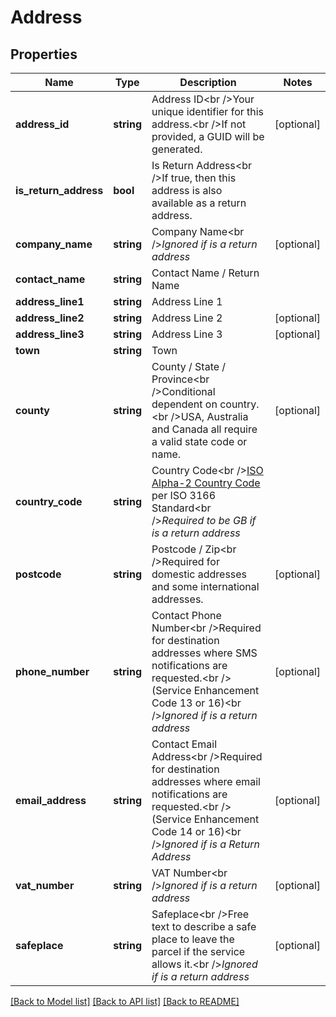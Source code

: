 # Address

## Properties
Name | Type | Description | Notes
------------ | ------------- | ------------- | -------------
**address_id** | **string** | Address ID&lt;br /&gt;Your unique identifier for this address.&lt;br /&gt;If not provided, a GUID will be generated. | [optional] 
**is_return_address** | **bool** | Is Return Address&lt;br /&gt;If true, then this address is also available as a return address. | 
**company_name** | **string** | Company Name&lt;br /&gt;*Ignored if is a return address* | [optional] 
**contact_name** | **string** | Contact Name / Return Name | 
**address_line1** | **string** | Address Line 1 | 
**address_line2** | **string** | Address Line 2 | [optional] 
**address_line3** | **string** | Address Line 3 | [optional] 
**town** | **string** | Town | 
**county** | **string** | County / State / Province&lt;br /&gt;Conditional dependent on country.&lt;br /&gt;USA, Australia and Canada all require a valid state code or name. | [optional] 
**country_code** | **string** | Country Code&lt;br /&gt;[ISO Alpha-2 Country Code](https://www.nationsonline.org/oneworld/country_code_list.htm) per ISO 3166 Standard&lt;br /&gt;*Required to be GB if is a return address* | 
**postcode** | **string** | Postcode / Zip&lt;br /&gt;Required for domestic addresses and some international addresses. | [optional] 
**phone_number** | **string** | Contact Phone Number&lt;br /&gt;Required for destination addresses where SMS notifications are requested.&lt;br /&gt;(Service Enhancement Code 13 or 16)&lt;br /&gt;*Ignored if is a return address* | [optional] 
**email_address** | **string** | Contact Email Address&lt;br /&gt;Required for destination addresses where email notifications are requested.&lt;br /&gt;(Service Enhancement Code 14 or 16)&lt;br /&gt;*Ignored if is a Return Address* | [optional] 
**vat_number** | **string** | VAT Number&lt;br /&gt;*Ignored if is a return address* | [optional] 
**safeplace** | **string** | Safeplace&lt;br /&gt;Free text to describe a safe place to leave the parcel if the service allows it.&lt;br /&gt;*Ignored if is a return address* | [optional] 

[[Back to Model list]](../README.md#documentation-for-models) [[Back to API list]](../README.md#documentation-for-api-endpoints) [[Back to README]](../README.md)



